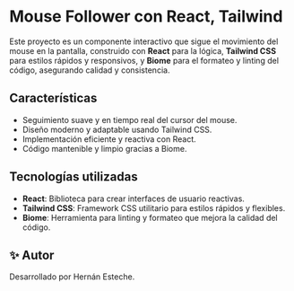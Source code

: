 # Mouse Follower con React, Tailwind

Este proyecto es un componente interactivo que sigue el movimiento del mouse en la pantalla, construido con **React** para la lógica, **Tailwind CSS** para estilos rápidos y responsivos, y **Biome** para el formateo y linting del código, asegurando calidad y consistencia.

## Características

- Seguimiento suave y en tiempo real del cursor del mouse.
- Diseño moderno y adaptable usando Tailwind CSS.
- Implementación eficiente y reactiva con React.
- Código mantenible y limpio gracias a Biome.

## Tecnologías utilizadas

- **React**: Biblioteca para crear interfaces de usuario reactivas.
- **Tailwind CSS**: Framework CSS utilitario para estilos rápidos y flexibles.
- **Biome**: Herramienta para linting y formateo que mejora la calidad del código.

## ✨ Autor

Desarrollado por Hernán Esteche.
